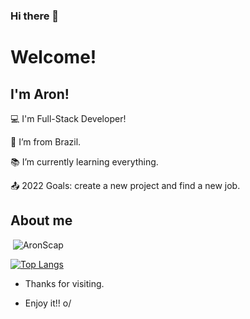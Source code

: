 ### Hi there 👋
# Welcome!

## I'm Aron!

:computer: I'm Full-Stack Developer!

:house_with_garden: I’m from Brazil.

:books: I’m currently learning everything.

:outbox_tray: 2022 Goals: create a new project and find a new job.

## About me

<!-- [![Github Badge](https://img.shields.io/badge/-Github-000?style=flat-square&logo=Github&logoColor=white&link=https://github.com/AronScap)]           [![Linkedin Badge](https://img.shields.io/badge/-LinkedIn-blue?style=flat-square&logo=Linkedin&logoColor=white&link=https://www.linkedin.com/in/aron-scapinello-selhorst-62b905200/)]
-->



<p>&nbsp;<img align="justify" src="https://github-readme-stats.vercel.app/api?username=AronScap&show_icons=true&locale=en" alt="AronScap" /></p>

[![Top Langs](https://github-readme-stats.vercel.app/api/top-langs/?username=AronScap&layout=compact)](https://github.com/anuraghazra/github-readme-stats)



- Thanks for visiting.

- Enjoy it!! o/


<!--
**AronScap/AronScap** is a ✨ _special_ ✨ repository because its `README.md` (this file) appears on your GitHub profile.

Here are some ideas to get you started:

- 🔭 I’m currently working on ...
- 🌱 I’m currently learning ...
- 👯 I’m looking to collaborate on ...
- 🤔 I’m looking for help with ...
- 💬 Ask me about ...
- 📫 How to reach me: ...
- 😄 Pronouns: ...
- ⚡ Fun fact: ...
-->
